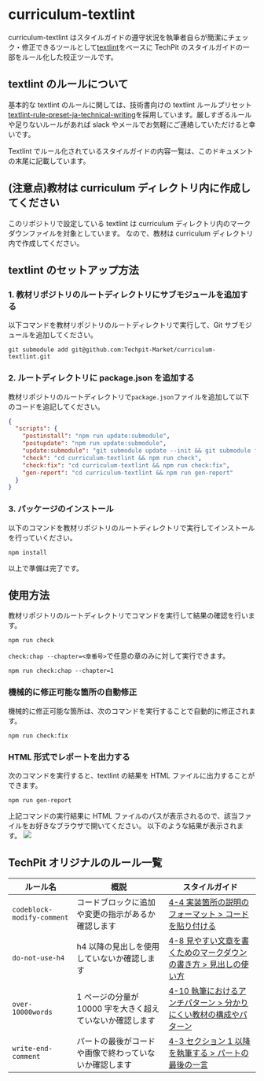 # curriculum-textlint

curriculum-textlint はスタイルガイドの遵守状況を執筆者自らが簡潔にチェック・修正できるツールとして[textlint](https://github.com/textlint/textlint)をベースに TechPit のスタイルガイドの一部をルール化した校正ツールです。

## textlint のルールについて

基本的な textlint のルールに関しては、技術書向けの textlint ルールプリセット[textlint-rule-preset-ja-technical-writing](https://github.com/textlint-ja/textlint-rule-preset-ja-technical-writing)を採用しています。厳しすぎるルールや足りないルールがあれば slack やメールでお気軽にご連絡していただけると幸いです。

Textlint でルール化されているスタイルガイドの内容一覧は、このドキュメントの末尾に記載しています。

## (注意点)教材は curriculum ディレクトリ内に作成してください

このリポジトリで設定している textlint は curriculum ディレクトリ内のマークダウンファイルを対象としています。
なので、教材は curriculum ディレクトリ内で作成してください。

## textlint のセットアップ方法

### 1. 教材リポジトリのルートディレクトリにサブモジュールを追加する

以下コマンドを教材リポジトリのルートディレクトリで実行して、Git サブモジュールを追加してください。

```console
git submodule add git@github.com:Techpit-Market/curriculum-textlint.git
```

### 2. ルートディレクトリに package.json を追加する

教材リポジトリのルートディレクトリで`package.json`ファイルを追加して以下のコードを追記してください。

```json
{
  "scripts": {
    "postinstall": "npm run update:submodule",
    "postupdate": "npm run update:submodule",
    "update:submodule": "git submodule update --init && git submodule foreach git pull origin master && cd curriculum-textlint && npm install",
    "check": "cd curriculum-textlint && npm run check",
    "check:fix": "cd curriculum-textlint && npm run check:fix",
    "gen-report": "cd curriculum-textlint && npm run gen-report"
  }
}
```

### 3. パッケージのインストール

以下のコマンドを教材リポジトリのルートディレクトリで実行してインストールを行っていください。

```console
npm install
```

以上で準備は完了です。

## 使用方法

教材リポジトリのルートディレクトリでコマンドを実行して結果の確認を行います。

```console
npm run check
```

`check:chap --chapter=<章番号>`で任意の章のみに対して実行できます。
```console
npm run check:chap --chapter=1
```

### 機械的に修正可能な箇所の自動修正

機械的に修正可能な箇所は、次のコマンドを実行することで自動的に修正されます。

```console
npm run check:fix
```

### HTML 形式でレポートを出力する

次のコマンドを実行すると、textlint の結果を HTML ファイルに出力することができます。

```
npm run gen-report
```

上記コマンドの実行結果に HTML ファイルのパスが表示されるので、該当ファイルをお好きなブラウザで開いてください。
以下のような結果が表示されます。
![ ](https://user-images.githubusercontent.com/9666372/154825357-bbfd913e-4fca-43a1-83a4-c5f9d8a01cef.png)

## TechPit オリジナルのルール一覧

| ルール名                   | 概説                                                      | スタイルガイド                                                                                                                                                    |
| -------------------------- | --------------------------------------------------------- | ----------------------------------------------------------------------------------------------------------------------------------------------------------------- |
| `codeblock-modify-comment` | コードブロックに追加や変更の指示があるか確認します        | [4-4 実装箇所の説明のフォーマット > コードを貼り付ける](https://techpit-market.gitbook.io/host-guide/4/4-4#4-kdoworikeru)                                         |
| `do-not-use-h4`            | h4 以降の見出しを使用していないか確認します               | [4-8 見やすい文章を書くためのマークダウンの書き方 > 見出しの使い方](https://techpit-market.gitbook.io/host-guide/4/markdown#shiniunohah2toh3dakedeh4toshiteimasu) |
| `over-10000words`          | 1 ページの分量が 10000 字を大きく超えていないか確認します | [4-10 執筆におけるアンチパターン > 分かりにくい教材の構成やパターン](https://techpit-market.gitbook.io/host-guide/4/4-10#karinikuinoyapatn)                       |
| `write-end-comment`        | パートの最後がコードや画像で終わっていないか確認します    | [4-3 セクション 1 以降を執筆する > パートの最後の一言](https://techpit-market.gitbook.io/host-guide/4/4-3#ptonono)                                                |
